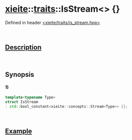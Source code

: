 # [xieite](../../xieite.md)\:\:[traits](../../traits.md)\:\:IsStream\<\> \{\}
Defined in header [<xieite/traits/is_stream.hpp>](../../../include/xieite/traits/is_stream.hpp)

&nbsp;

## [Description](../concepts/stream.md#Description)

&nbsp;

## Synopsis
#### 1)
```cpp
template<typename Type>
struct IsStream
: std::bool_constant<xieite::concepts::Stream<Type>> {};
```

&nbsp;

## [Example](../concepts/stream.md#Example)
